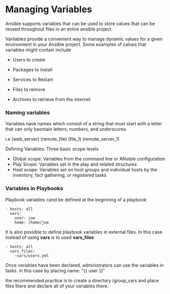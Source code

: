 # Managing Variables

Ansible supports variables that can be used to store values that can be reused throughout files in an entire ansible project.

Varilables provide a convenient way to manage dynamic values for a given environment in your Ansible project. Some examples of calues that variables might contain include

* Users to create

* Packages to install

* Services to Restart

* Files to remove

* Archives to retrieve from the internet

### Naming variables

Variables have names which consist of a string that must start with a letter that can only baontain letters, numbers, and underscores.

i.e (web_server) (remote_file) (file_1) (remote_server_1)

Defining Variables: Three basic scope levels

* Global scope: Variables from the command line or ANsible configuration
* Play Scope:  Variables set in the play and related structures
* Host scope: Variables set on host groups and individual hosts by the inventory, fact gathering, or registered tasks

### Variables in Playbooks

Playbook variables cand be defined at the beginning of a playbook:

```
- hosts: all
  vars:
    user: joe
    home: /home/joe
```

It is also possible to define playbook variables in external files. In this case instead of using **vars** is to used **vars_files**

```
- hosts: all
  vars_files:
    -vars/users.yml

```


Once variables have been declared, administrators can use the variables in tasks. in this case by placing
name: "{{ user }}"


the recommended practice is to create a directory /group_vars and place files there and declare all of your variables there. 
